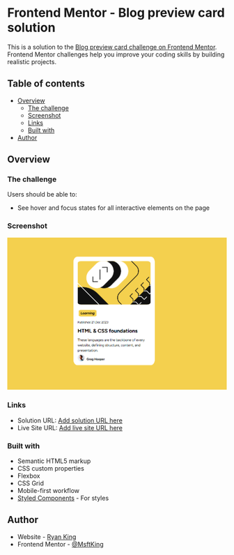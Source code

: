 # Frontend Mentor - Blog preview card solution

This is a solution to the [Blog preview card challenge on Frontend Mentor](https://www.frontendmentor.io/challenges/blog-preview-card-ckPaj01IcS). Frontend Mentor challenges help you improve your coding skills by building realistic projects.

## Table of contents

- [Overview](#overview)
  - [The challenge](#the-challenge)
  - [Screenshot](#screenshot)
  - [Links](#links)
  - [Built with](#built-with)
- [Author](#author)

## Overview

### The challenge

Users should be able to:

- See hover and focus states for all interactive elements on the page

### Screenshot

![screenshot](./assets/screenshot.PNG)

### Links

- Solution URL: [Add solution URL here](https://your-solution-url.com)
- Live Site URL: [Add live site URL here](/)

### Built with

- Semantic HTML5 markup
- CSS custom properties
- Flexbox
- CSS Grid
- Mobile-first workflow
- [Styled Components](https://styled-components.com/) - For styles

## Author

- Website - [Ryan King](https://www.ryanking-portfolio.netlify.app/)
- Frontend Mentor - [@MsftKing](https://www.frontendmentor.io/profile/msftking)
